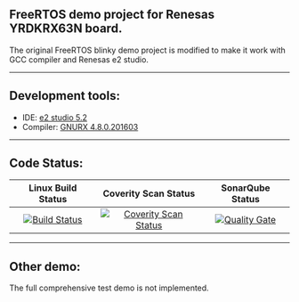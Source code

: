 ## FreeRTOS demo project for Renesas YRDKRX63N board. ##
The original FreeRTOS blinky demo project is modified to make it work with GCC compiler and Renesas e2 studio.

---

## Development tools: ##
  * IDE: [e2 studio 5.2](https://www.renesas.com/en-us/products/software-tools/tools/ide/e2studio.html)
  * Compiler: [GNURX 4.8.0.201603](https://gcc-renesas.com)

---

## Code Status: ##
|Linux Build Status|Coverity Scan Status|SonarQube Status|
|:--:|:--:|:--:|
|[![Build Status](https://travis-ci.org/GerryFerdinandus/Renesas-RX-FreeRTOS-demo-project-for-YRDKRX63N.svg?branch=master)](https://travis-ci.org/GerryFerdinandus/Renesas-RX-FreeRTOS-demo-project-for-YRDKRX63N)|[![Coverity Scan Status](https://scan.coverity.com/projects/10835/badge.svg)](https://scan.coverity.com/projects/gerryferdinandus-renesas-rx-freertos-demo-project-for-yrdkrx63n)|[![Quality Gate](https://sonarqube.com/api/badges/gate?key=GerryFerdinandus%3ARenesas-RX-FreeRTOS-demo-project-for-YRDKRX63N)](https://sonarqube.com/dashboard/index/GerryFerdinandus%3ARenesas-RX-FreeRTOS-demo-project-for-YRDKRX63N)|

---

## Other demo: ##
The full comprehensive test demo is not implemented.
